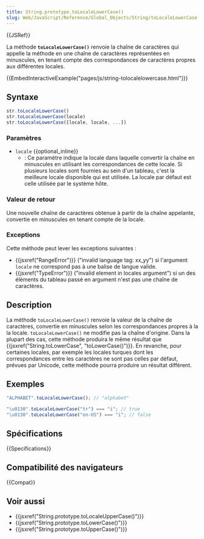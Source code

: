 ```yaml
---
title: String.prototype.toLocaleLowerCase()
slug: Web/JavaScript/Reference/Global_Objects/String/toLocaleLowerCase
---
```


{{JSRef}}

La méthode **`toLocaleLowerCase()`** renvoie la chaîne de caractères qui appelle la méthode en une chaîne de caractères représentées en minuscules, en tenant compte des correspondances de caractères propres aux différentes locales.

{{EmbedInteractiveExample("pages/js/string-tolocalelowercase.html")}}

## Syntaxe

```js
str.toLocaleLowerCase()
str.toLocaleLowerCase(locale)
str.toLocaleLowerCase([locale, locale, ...])
```

### Paramètres

- `locale` {{optional_inline}}
  - : Ce paramètre indique la locale dans laquelle convertir la chaîne en minuscules en utilisant les correspondances de cette locale. Si plusieurs locales sont fournies au sein d'un tableau, c'est la meilleure locale disponible qui est utilisée. La locale par défaut est celle utilisée par le système hôte.

### Valeur de retour

Une nouvelle chaîne de caractères obtenue à partir de la chaîne appelante, convertie en minuscules en tenant compte de la locale.

### Exceptions

Cette méthode peut lever les exceptions suivantes :

- {{jsxref("RangeError")}} ("invalid language tag: xx_yy") si l'argument `locale` ne correspond pas à une balise de langue valide.
- {{jsxref("TypeError")}} ("invalid element in locales argument") si un des éléments du tableau passé en argument n'est pas une chaîne de caractères.

## Description

La méthode `toLocaleLowerCase()` renvoie la valeur de la chaîne de caractères, convertie en minuscules selon les correspondances propres à la la locale. `toLocaleLowerCase()` ne modifie pas la chaîne d'origine. Dans la plupart des cas, cette méthode produira le même résultat que {{jsxref("String.toLowerCase", "toLowerCase()")}}. En revanche, pour certaines locales, par exemple les locales turques dont les correspondances entre les caractères ne sont pas celles par défaut, prévues par Unicode, cette méthode pourra produire un résultat différent.

## Exemples

```js
"ALPHABET".toLocaleLowerCase(); // "alphabet"

"\u0130".toLocaleLowerCase("tr") === "i"; // true
"\u0130".toLocaleLowerCase("en-US") === "i"; // false
```

## Spécifications

{{Specifications}}

## Compatibilité des navigateurs

{{Compat}}

## Voir aussi

- {{jsxref("String.prototype.toLocaleUpperCase()")}}
- {{jsxref("String.prototype.toLowerCase()")}}
- {{jsxref("String.prototype.toUpperCase()")}}
